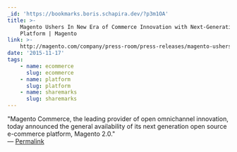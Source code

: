 ```yaml
---
_id: 'https://bookmarks.boris.schapira.dev/?p3m1OA'
title: >-
    Magento Ushers In New Era of Commerce Innovation with Next-Generation
    Platform | Magento
link: >-
    http://magento.com/company/press-room/press-releases/magento-ushers-new-era-commerce-innovation-next-generation?utm_content=bufferb6766&utm_medium=social&utm_source=twitter.com&utm_campaign=buffer
date: '2015-11-17'
tags:
    - name: ecommerce
      slug: ecommerce
    - name: platform
      slug: platform
    - name: sharemarks
      slug: sharemarks
---
```


&quot;Magento Commerce, the leading provider of open omnichannel innovation,
today announced the general availability of its next generation open source
e-commerce platform, Magento 2.0.&quot; <br>&#8212;
<a href="https://bookmarks.boris.schapira.dev/?p3m1OA" title="Permalink">Permalink</a>
